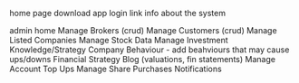 home page 
	download app 
	login link
	info about the system 

admin home
	Manage Brokers (crud)
	Manage Customers (crud)
	Manage Listed Companies 
	Manage Stock Data 
	Manage Investment Knowledge/Strategy
		Company Behaviour - add beahviours that may cause ups/downs 
		Financial Strategy Blog (valuations, fin statements)
	Manage Account Top Ups 
	Manage Share Purchases 
	Notifications 


